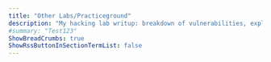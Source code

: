 ```yaml
---
title: "Other Labs/Practiceground"
description: "My hacking lab writup: breakdown of vulnerabilities, exploit techniques, and the tools I used to solve each challenge."
#summary: "Test123"
ShowBreadCrumbs: true
ShowRssButtonInSectionTermList: false
---
```

